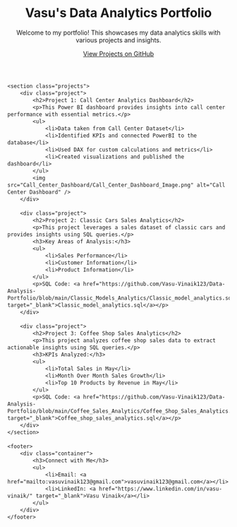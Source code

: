 <!DOCTYPE html>
<html lang="en">

<head>
    <meta charset="UTF-8">
    <meta name="viewport" content="width=device-width, initial-scale=1.0">
    <title>Vasu's Data Analytics Portfolio</title>
    <link rel="stylesheet" href="style.css">
</head>

<body>
    <header>
        <div class="container">
            <h1>Vasu's Data Analytics Portfolio</h1>
            <p>Welcome to my portfolio! This showcases my data analytics skills with various projects and insights.</p>
            <a href="https://github.com/Vasu-Vinaik123/Data-Analysis-Portfolio.git" class="btn">View Projects on GitHub</a>
        </div>
    </header>

    <section class="projects">
        <div class="project">
            <h2>Project 1: Call Center Analytics Dashboard</h2>
            <p>This Power BI dashboard provides insights into call center performance with essential metrics.</p>
            <ul>
                <li>Data taken from Call Center Dataset</li>
                <li>Identified KPIs and connected PowerBI to the database</li>
                <li>Used DAX for custom calculations and metrics</li>
                <li>Created visualizations and published the dashboard</li>
            </ul>
            <img src="Call_Center_Dashboard/Call_Center_Dashboard_Image.png" alt="Call Center Dashboard" />
        </div>

        <div class="project">
            <h2>Project 2: Classic Cars Sales Analytics</h2>
            <p>This project leverages a sales dataset of classic cars and provides insights using SQL queries.</p>
            <h3>Key Areas of Analysis:</h3>
            <ul>
                <li>Sales Performance</li>
                <li>Customer Information</li>
                <li>Product Information</li>
            </ul>
            <p>SQL Code: <a href="https://github.com/Vasu-Vinaik123/Data-Analysis-Portfolio/blob/main/Classic_Models_Analytics/Classic_model_analytics.sql" target="_blank">Classic_model_analytics.sql</a></p>
        </div>

        <div class="project">
            <h2>Project 3: Coffee Shop Sales Analytics</h2>
            <p>This project analyzes coffee shop sales data to extract actionable insights using SQL queries.</p>
            <h3>KPIs Analyzed:</h3>
            <ul>
                <li>Total Sales in May</li>
                <li>Month Over Month Sales Growth</li>
                <li>Top 10 Products by Revenue in May</li>
            </ul>
            <p>SQL Code: <a href="https://github.com/Vasu-Vinaik123/Data-Analysis-Portfolio/blob/main/Coffee_Sales_Analytics/Coffee_Shop_Sales_Analytics.sql" target="_blank">Coffee_shop_sales_analytics.sql</a></p>
        </div>
    </section>

    <footer>
        <div class="container">
            <h3>Connect with Me</h3>
            <ul>
                <li>Email: <a href="mailto:vasuvinaik123@gmail.com">vasuvinaik123@gmail.com</a></li>
                <li>LinkedIn: <a href="https://www.linkedin.com/in/vasu-vinaik/" target="_blank">Vasu Vinaik</a></li>
            </ul>
        </div>
    </footer>
</body>

</html>
